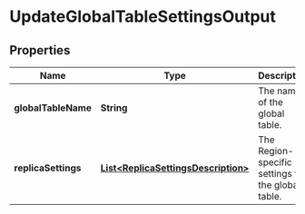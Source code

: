 

# UpdateGlobalTableSettingsOutput


## Properties

| Name | Type | Description | Notes |
|------------ | ------------- | ------------- | -------------|
|**globalTableName** | **String** | The name of the global table. |  [optional] |
|**replicaSettings** | [**List&lt;ReplicaSettingsDescription&gt;**](ReplicaSettingsDescription.md) | The Region-specific settings for the global table. |  [optional] |



